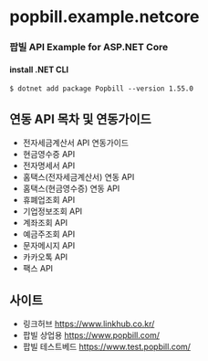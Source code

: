 # popbill.example.netcore


### 팝빌 API Example for ASP.NET Core


#### install .NET CLI
    $ dotnet add package Popbill --version 1.55.0


연동 API 목차 및 연동가이드
-----------------
* 전자세금계산서 API 연동가이드
* 현금영수증 API
* 전자명세서 API
* 홈택스(전자세금계산서) 연동 API
* 홈택스(현금영수증) 연동 API
* 휴폐업조회 API
* 기업정보조회 API
* 계좌조회 API
* 예금주조회 API
* 문자메시지 API
* 카카오톡 API
* 팩스 API

사이트
-------------------------------
* 링크허브 <https://www.linkhub.co.kr/>
* 팝빌 상업용 <https://www.popbill.com/>
* 팝빌 테스트베드 <https://www.test.popbill.com/>
